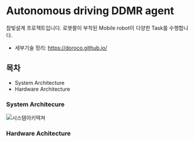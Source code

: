 # Autonomous driving DDMR agent  

참빛설계 프로젝트입니다.
로봇팔이 부착된 Mobile robot이 다양한 Task를 수행합니다.

- 세부기술 정리: https://doroco.github.io/ 

## 목차
- System Architecture
- Hardware Architecture

### System Architecure
![시스템아키텍쳐](https://user-images.githubusercontent.com/49723556/100517133-f7c5f580-31cb-11eb-95bd-975f90b0b69b.png)

### Hardware Achitecture

